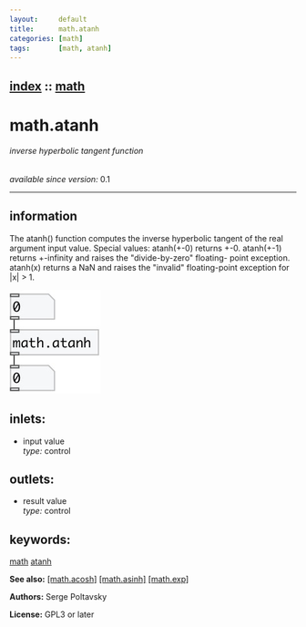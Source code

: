 ```yaml
---
layout:     default
title:      math.atanh
categories: [math]
tags:       [math, atanh]
---
```

[index](index.html) :: [math](category_math.html)
---

# math.atanh

###### inverse hyperbolic tangent function

*available since version:* 0.1

---


## information
The atanh() function computes the inverse hyperbolic tangent of the real argument input value. Special values: atanh(+-0) returns +-0. atanh(+-1) returns +-infinity and raises the &#34;divide-by-zero&#34; floating- point exception. atanh(x) returns a NaN and raises the &#34;invalid&#34; floating-point exception for |x| &gt; 1.


[![example](../examples/img/math.atanh.jpg)](../examples/pd/math.atanh.pd)









## inlets:

* input value<br>
_type:_ control



## outlets:

* result value<br>
_type:_ control



## keywords:

[math](keywords/math.html)
[atanh](keywords/atanh.html)



**See also:**
[\[math.acosh\]](math.acosh.html)
[\[math.asinh\]](math.asinh.html)
[\[math.exp\]](math.exp.html)




**Authors:** Serge Poltavsky




**License:** GPL3 or later





